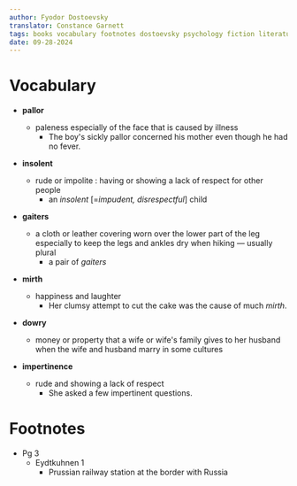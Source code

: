 ```yaml
---
author: Fyodor Dostoevsky
translator: Constance Garnett
tags: books vocabulary footnotes dostoevsky psychology fiction literature russian
date: 09-28-2024
---
```


# Vocabulary

- __pallor__
	- paleness especially of the face that is caused by illness
	    - The boy's sickly pallor concerned his mother even though he had no fever. 


- __insolent__
	- rude or impolite : having or showing a lack of respect for other people 
		- an _insolent_ [=_impudent, disrespectful_] child

- __gaiters__
	- a cloth or leather covering worn over the lower part of the leg especially to keep the legs and ankles dry when hiking — usually plural
		- a pair of _gaiters_

- __mirth__
	- happiness and laughter
		- Her clumsy attempt to cut the cake was the cause of much _mirth_.

- __dowry__
	- money or property that a wife or wife's family gives to her husband when the wife and husband marry in some cultures 
	
- __impertinence__
	-  rude and showing a lack of respect
		- She asked a few impertinent questions.




# Footnotes
- Pg 3
	- Eydtkuhnen 1
		- Prussian railway station at the border with Russia